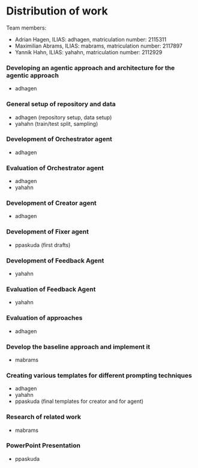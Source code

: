 # Distribution of work
Team members:
- Adrian Hagen, ILIAS: adhagen, matriculation number: 2115311
- Maximilian Abrams, ILIAS: mabrams, matriculation number: 2117897
- Yannik Hahn, ILIAS: yahahn, matriculation number: 2112929

### Developing an agentic approach and architecture for the agentic approach
- adhagen

### General setup of repository and data
- adhagen (repository setup, data setup)
- yahahn (train/test split, sampling)

### Development of Orchestrator agent
- adhagen

### Evaluation of Orchestrator agent
- adhagen
- yahahn

### Development of Creator agent
- adhagen

### Development of Fixer agent
- ppaskuda (first drafts)

### Development of Feedback Agent
- yahahn

### Evaluation of Feedback Agent
- yahahn

### Evaluation of approaches
- adhagen

### Develop the baseline approach and implement it
- mabrams

### Creating various templates for different prompting techniques
- adhagen
- yahahn
- ppaskuda (final templates for creator and for agent)

### Research of related work
- mabrams

### PowerPoint Presentation
- ppaskuda 

